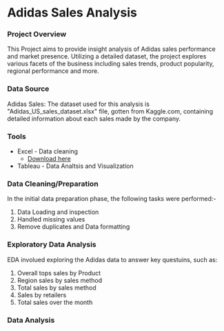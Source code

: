 # Adidas Sales Analysis


### Project Overview
This Project aims to provide insight analysis of Adidas sales performance and market presence. Utilizing a detailed dataset, the project explores various facets of the business including sales trends, product popularity, regional performance and more.

### Data Source
Adidas Sales: The dataset used for this analysis is "Adidas_US_sales_dataset.xlsx" file, gotten from Kaggle.com, containing detailed information about each sales made by the company.

### Tools
- Excel - Data cleaning
   - [Download here](https://microsoft.com)
- Tableau - Data Analtsis and Visualization

### Data Cleaning/Preparation
In the initial data preparation phase, the following tasks were performed:-
1. Data Loading and inspection
2. Handled missing values
3. Remove duplicates and Data formatting

### Exploratory Data Analysis
EDA involued exploring the Adidas data to answer key questuins, such as:
1. Overall tops sales by Product
2. Region sales by sales method
3. Total sales by sales method
4. Sales by retailers
5. Total sales over the month

### Data Analysis
